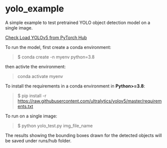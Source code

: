 # yolo_example

A simple example to test pretrained YOLO object detection model on a single image.

[Check Load YOLOv5 from PyTorch Hub](https://github.com/ultralytics/yolov5/issues/36)

To run the model, first create a conda environment: 
> $ conda create -n myenv python=3.8

then activte the environment:
> conda activate myenv

To install the requirements in a conda environment in **Python>=3.8**:

> $ pip install -r https://raw.githubusercontent.com/ultralytics/yolov5/master/requirements.txt





To run on a single image:
> $ python yolo_test.py img_file_name

The results showing the bounding boxes drawn for the detected objects will be saved under runs/hub folder.

